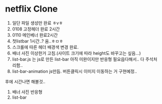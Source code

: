 # netflix Clone

1. 일단 파일 생성만 완료 ㅎvㅎ
2. 0108 고정헤더 완료 2시간
3. 0110 메인베너 완료2시간
4. 첫listbar 1시간..? 움..ㅎㅁㅎ
5. 스크롤에 따른 헤더 배경색 변경 완료.
6. 배너 사진 이상한거 고침.(사이트 크기에 따라 height도 바꾸고는 싶음...)
7. list-bar.js 는 js로 만든 list-bar 아직 미완이지만 반응형 필요읍다해서.. 다 주석처리함..
8. list-bar-animation js만듬. 버튼클릭시 이미지 이동하는 거 구현예정..

후에 시간나면 해볼것..

1. 배너 사진 반응형
2. list-bar
